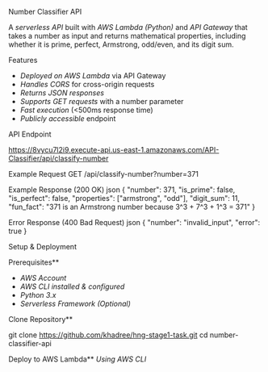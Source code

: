 Number Classifier API

A *serverless API* built with *AWS Lambda (Python)* and *API Gateway* that takes a number as input and returns mathematical properties, including whether it is prime, perfect, Armstrong, odd/even, and its digit sum.

Features
- *Deployed on AWS Lambda* via API Gateway
- *Handles CORS* for cross-origin requests
- *Returns JSON responses*
- *Supports GET requests* with a number parameter
- *Fast execution* (<500ms response time)
- *Publicly accessible* endpoint

API Endpoint

https://8vycu7l2i9.execute-api.us-east-1.amazonaws.com/API-Classifier/api/classify-number

Example Request
GET /api/classify-number?number=371

Example Response (200 OK)
json
{
    "number": 371,
    "is_prime": false,
    "is_perfect": false,
    "properties": ["armstrong", "odd"],
    "digit_sum": 11,
    "fun_fact": "371 is an Armstrong number because 3^3 + 7^3 + 1^3 = 371"
}

Error Response (400 Bad Request)
json
{
    "number": "invalid_input",
    "error": true
}


Setup & Deployment

Prerequisites**
- *AWS Account*
- *AWS CLI installed & configured*
- *Python 3.x*
- *Serverless Framework (Optional)*

Clone Repository**

git clone https://github.com/khadree/hng-stage1-task.git
cd number-classifier-api

Deploy to AWS Lambda**
*Using AWS CLI*